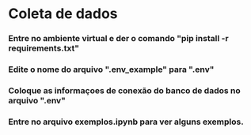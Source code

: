 # Coleta de dados



### Entre no ambiente virtual e der o comando "pip install -r requirements.txt"

### Edite o nome do arquivo ".env_example" para ".env"

### Coloque as informaçoes de conexão do banco de dados no arquivo ".env"

### Entre no arquivo exemplos.ipynb para ver alguns exemplos.